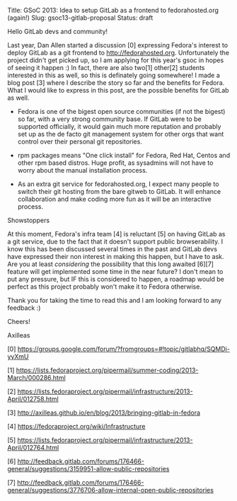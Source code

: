 Title: GSoC 2013: Idea to setup GitLab as a frontend to fedorahosted.org (again!)
Slug: gsoc13-gitlab-proposal
Status: draft

Hello GitLab devs and community!

Last year, Dan Allen started a discussion [0] expressing Fedora's interest 
to deploy GitLab as a git frontend to http://fedorahosted.org. Unfortunately
the project didn't get picked up, so I am applying for this year's gsoc
in hopes of seeing it happen :) In fact, there are also two[1] other[2] 
students interested in this as well, so this is definately going somewhere!
I made a blog post [3] where I describe the story so far and the benefits 
for Fedora. What I would like to express in this post, are the possible 
benefits for GitLab as well. 

- Fedora is one of the bigest open source communities (if not the bigest)
so far, with a very strong community base. If GitLab were to be supported
officially, it would gain much more reputation and probably  set up as the de facto
git management system for other orgs that want control over their personal 
git repositories.

- rpm packages means "One click install" for Fedora, Red Hat, Centos and other
rpm based distros. Huge profit, as sysadmins will not have to worry about
the manual installation process.

- As an extra git service for fedorahosted.org, I expect many people to switch
their git hosting from the bare gitweb to GitLab. It will enhance collaboration
and make coding more fun as it will be an interactive process.


Showstoppers

At this moment, Fedora's infra team [4] is reluctant [5] on having GitLab as 
a git service, due to the fact that it doesn't support public browserability. 
I know this has been discussed several times in the past and GitLab devs
have expressed their non interest in making this happen, but I have to ask.
Are you at least _considering_ the possibility that this long awaited [6][7] 
feature will get implemented some time in the near future? I don't mean
to put any pressure, but IF this is considered to happen, a roadmap would
be perfect as this project probably won't make it to Fedora otherwise.

Thank you for taking the time to read this and I am looking forward to any
feedback :)

Cheers!

Axilleas


[0] https://groups.google.com/forum/?fromgroups=#!topic/gitlabhq/SQMDi-yyXmU

[1] https://lists.fedoraproject.org/pipermail/summer-coding/2013-March/000286.html

[2] https://lists.fedoraproject.org/pipermail/infrastructure/2013-April/012758.html

[3] http://axilleas.github.io/en/blog/2013/bringing-gitlab-in-fedora

[4] https://fedoraproject.org/wiki/Infrastructure

[5] https://lists.fedoraproject.org/pipermail/infrastructure/2013-April/012764.html

[6] http://feedback.gitlab.com/forums/176466-general/suggestions/3159951-allow-public-repositories

[7] http://feedback.gitlab.com/forums/176466-general/suggestions/3776706-allow-internal-open-public-repositories
